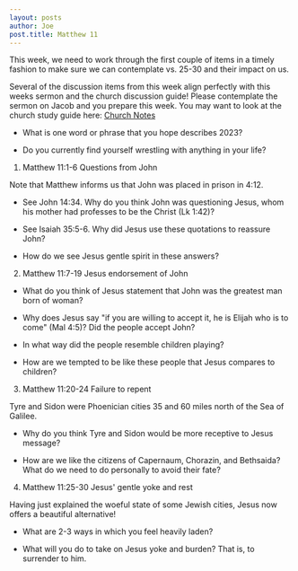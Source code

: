 ```yaml
---
layout: posts
author: Joe
post.title: Matthew 11
---
```

This week, we need to work through the first couple of items in a timely
fashion to make sure we can contemplate vs. 25-30 and their impact on
us.

Several of the discussion items from this week align perfectly with this
weeks sermon and the church discussion guide! Please contemplate the
sermon on Jacob and you prepare this week. You may want to look at the
church study guide here:
[Church Notes]

- What is one word or phrase that you hope describes 2023?

- Do you currently find yourself wrestling with anything in your life?

1.  Matthew 11:1-6 Questions from John

  Note that Matthew informs us that John was placed in prison in 4:12.

  - See John 14:34. Why do you think John was questioning Jesus, whom
    his mother had professes to be the Christ (Lk 1:42)?

  - See Isaiah 35:5-6. Why did Jesus use these quotations to reassure
    John?

  - How do we see Jesus gentle spirit in these answers?

2.  Matthew 11:7-19 Jesus endorsement of John

  - What do you think of Jesus statement that John was the greatest man
    born of woman?

  - Why does Jesus say \"if you are willing to accept it, he is Elijah
    who is to come\" (Mal 4:5)? Did the people accept John?

  - In what way did the people resemble children playing?

  - How are we tempted to be like these people that Jesus compares to
    children?

3.  Matthew 11:20-24 Failure to repent

  Tyre and Sidon were Phoenician cities 35 and 60 miles north of the Sea
  of Galilee.

  - Why do you think Tyre and Sidon would be more receptive to Jesus
    message?

  - How are we like the citizens of Capernaum, Chorazin, and Bethsaida?
    What do we need to do personally to avoid their fate?

4.  Matthew 11:25-30 Jesus\' gentle yoke and rest

  Having just explained the woeful state of some Jewish cities, Jesus
  now offers a beautiful alternative!

  - What are 2-3 ways in which you feel heavily laden?


  - What will you do to take on Jesus yoke and burden? That is, to
    surrender to him.

 


[Church Notes]: https://s3-us-west-1.amazonaws.com/faithnetworkuserfilestore/FAITHNETWORK_USERFILESTORE/FAITHNETWORK_USERFILESTORE/filecabinet/ministries/390f79c7-2313-405e-aac3-dd11f7453c71/Fillable%20Seven%20Choices%20SGSG.pdf